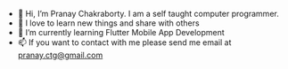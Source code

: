 - 👋 Hi, I’m Pranay Chakraborty. I am a self taught computer programmer.  
- 💖 I love to learn new things and share with others
- 🌱 I’m currently learning Flutter Mobile App Development 
- 📫 If you want to contact with me please send me email at pranay.ctg@gmail.com

<!---
pranaycb/pranaycb is a ✨ special ✨ repository because its `README.md` (this file) appears on your GitHub profile.
You can click the Preview link to take a look at your changes.
--->

